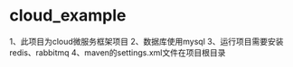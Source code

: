 # cloud_example
1、此项目为cloud微服务框架项目
2、数据库使用mysql
3、运行项目需要安装redis、rabbitmq
4、maven的settings.xml文件在项目根目录